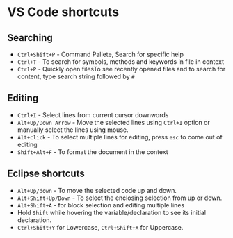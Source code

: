 # VS Code shortcuts

## Searching
- `Ctrl+Shift+P` - Command Pallete, Search for specific help
- `Ctrl+T` - To search for symbols, methods and keywords in file in context
- `Ctrl+P` - Quickly open filesTo see recently opened files and to search for content, type search string followed by `#`

## Editing
- `Ctrl+I` - Select lines from current cursor downwords
- `Alt+Up/Down Arrow` - Move the selected lines using `Ctrl+I` option or manually select the lines using mouse.
- `Alt+click` - To select multiple lines for editing, press `esc` to come out of editing
- `Shift+Alt+F` - To format the document in the context


## Eclipse shortcuts

- `Alt+Up/down` - To move the selected code up and down.
-	`Alt+Shift+Up/Down` - To select the enclosing selection from up or down.
- `Alt+Shift+A` - for block selection and editing multiple lines
- Hold `Shift` while hovering the variable/declaration to see its initial declaration.
- `Ctrl+Shift+Y` for Lowercase, `Ctrl+Shift+X` for Uppercase.
